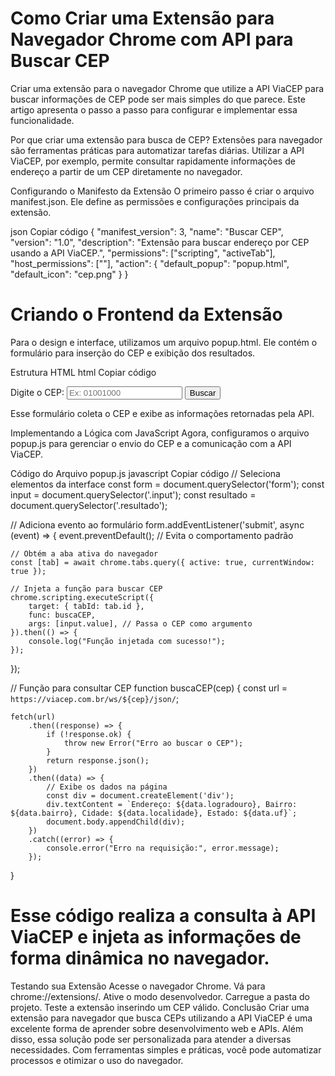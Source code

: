 # Como Criar uma Extensão para Navegador Chrome com API para Buscar CEP

Criar uma extensão para o navegador Chrome que utilize a API ViaCEP para buscar informações de CEP pode ser mais simples do que parece. Este artigo apresenta o passo a passo para configurar e implementar essa funcionalidade.

Por que criar uma extensão para busca de CEP?
Extensões para navegador são ferramentas práticas para automatizar tarefas diárias. Utilizar a API ViaCEP, por exemplo, permite consultar rapidamente informações de endereço a partir de um CEP diretamente no navegador.

Configurando o Manifesto da Extensão
O primeiro passo é criar o arquivo manifest.json. Ele define as permissões e configurações principais da extensão.

json
Copiar código
{
  "manifest_version": 3,
  "name": "Buscar CEP",
  "version": "1.0",
  "description": "Extensão para buscar endereço por CEP usando a API ViaCEP.",
  "permissions": ["scripting", "activeTab"],
  "host_permissions": ["<all urls>"],
  "action": {
    "default_popup": "popup.html",
    "default_icon": "cep.png"
  }
}
# Criando o Frontend da Extensão
Para o design e interface, utilizamos um arquivo popup.html. Ele contém o formulário para inserção do CEP e exibição dos resultados.

Estrutura HTML
html
Copiar código
<!DOCTYPE html>
<html lang="pt-BR">
<head>
    <meta charset="UTF-8">
    <meta name="viewport" content="width=device-width, initial-scale=1.0">
    <title>Buscar CEP</title>
</head>
<body>
    <form>
        <label for="input">Digite o CEP:</label>
        <input type="text" id="input" class="input" placeholder="Ex: 01001000" required>
        <button type="submit">Buscar</button>
    </form>
    <div class="resultado"></div>
    <script src="popup.js"></script>
</body>
</html>
Esse formulário coleta o CEP e exibe as informações retornadas pela API.

Implementando a Lógica com JavaScript
Agora, configuramos o arquivo popup.js para gerenciar o envio do CEP e a comunicação com a API ViaCEP.

Código do Arquivo popup.js
javascript
Copiar código
// Seleciona elementos da interface
const form = document.querySelector('form');
const input = document.querySelector('.input');
const resultado = document.querySelector('.resultado');

// Adiciona evento ao formulário
form.addEventListener('submit', async (event) => {
    event.preventDefault(); // Evita o comportamento padrão

    // Obtém a aba ativa do navegador
    const [tab] = await chrome.tabs.query({ active: true, currentWindow: true });

    // Injeta a função para buscar CEP
    chrome.scripting.executeScript({
        target: { tabId: tab.id },
        func: buscaCEP,
        args: [input.value], // Passa o CEP como argumento
    }).then(() => {
        console.log("Função injetada com sucesso!");
    });
});

// Função para consultar CEP
function buscaCEP(cep) {
    const url = `https://viacep.com.br/ws/${cep}/json/`;
    
    fetch(url)
        .then((response) => {
            if (!response.ok) {
                throw new Error("Erro ao buscar o CEP");
            }
            return response.json();
        })
        .then((data) => {
            // Exibe os dados na página
            const div = document.createElement('div');
            div.textContent = `Endereço: ${data.logradouro}, Bairro: ${data.bairro}, Cidade: ${data.localidade}, Estado: ${data.uf}`;
            document.body.appendChild(div);
        })
        .catch((error) => {
            console.error("Erro na requisição:", error.message);
        });
}

# Esse código realiza a consulta à API ViaCEP e injeta as informações de forma dinâmica no navegador.

Testando sua Extensão
Acesse o navegador Chrome.
Vá para chrome://extensions/.
Ative o modo desenvolvedor.
Carregue a pasta do projeto.
Teste a extensão inserindo um CEP válido.
Conclusão
Criar uma extensão para navegador que busca CEPs utilizando a API ViaCEP é uma excelente forma de aprender sobre desenvolvimento web e APIs. Além disso, essa solução pode ser personalizada para atender a diversas necessidades. Com ferramentas simples e práticas, você pode automatizar processos e otimizar o uso do navegador.
